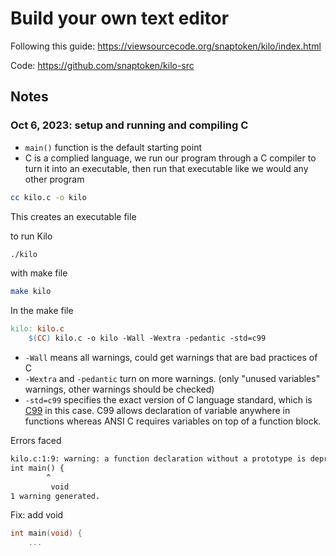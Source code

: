# Build your own text editor

Following this guide: https://viewsourcecode.org/snaptoken/kilo/index.html

Code: https://github.com/snaptoken/kilo-src

## Notes

### Oct 6, 2023: setup and running and compiling C

- `main()` function is the default starting point
- C is a complied language, we run our program through a C compiler to turn it into an executable, then run that executable like we would any other program

```bash
cc kilo.c -o kilo
```

This creates an executable file

to run Kilo

```bash
./kilo
```

with make file

```bash
make kilo
```

In the make file

```makefile
kilo: kilo.c
    $(CC) kilo.c -o kilo -Wall -Wextra -pedantic -std=c99
```

- `-Wall` means all warnings, could get warnings that are bad practices of C
- `-Wextra` and `-pedantic` turn on more warnings. (only "unused variables" warnings, other warnings should be checked)
- `-std=c99` specifies the exact version of C language standard, which is [C99](https://en.wikipedia.org/wiki/C99) in this case. C99 allows declaration of variable anywhere in functions whereas ANSI C requires variables on top of a function block.

Errors faced

```txt
kilo.c:1:9: warning: a function declaration without a prototype is deprecated in all versions of C [-Wstrict-prototypes]
int main() {
        ^
         void
1 warning generated.
```

Fix: add void

```c
int main(void) {
    ...
```
